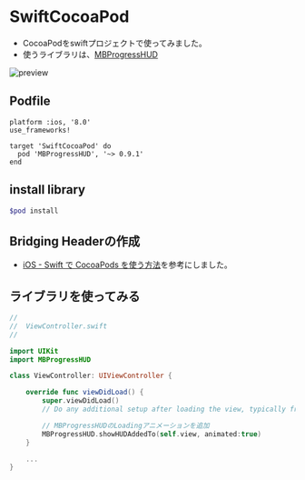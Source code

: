 # SwiftCocoaPod

- CocoaPodをswiftプロジェクトで使ってみました。
- 使うライブラリは、[MBProgressHUD](https://github.com/jdg/MBProgressHUD)

![preview](https://i.gyazo.com/5d19ecb462f72ef6027bbc947bc09b14.gif)

## Podfile

```
platform :ios, '8.0'
use_frameworks!

target 'SwiftCocoaPod' do
  pod 'MBProgressHUD', '~> 0.9.1'
end
```

## install library

```bash
$pod install
```

## Bridging Headerの作成

- [iOS - Swift で CocoaPods を使う方法](http://kzy52.com/entry/2015/03/21/173538)を参考にしました。

## ライブラリを使ってみる

```swift
//
//  ViewController.swift
//

import UIKit
import MBProgressHUD

class ViewController: UIViewController {

    override func viewDidLoad() {
        super.viewDidLoad()
        // Do any additional setup after loading the view, typically from a nib.

        // MBProgressHUDのLoadingアニメーションを追加
        MBProgressHUD.showHUDAddedTo(self.view, animated:true)
    }

    ...
}

```
